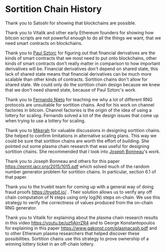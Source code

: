 Sortition Chain History
=========

Thank you to Satoshi for showing that blockchains are possible.

Thank you to Vitalik and other early Ethereum founders for showing how bitcoin scripts are not powerful enough to do all the things we want, that we need smart contracts on blockchains.

Thank you to [Paul Sztorc](https://twitter.com/Truthcoin) for figuring out that financial derivatives are the kinds of smart contracts that we most need to put onto blockchains, other kinds of smart contracts don't really matter in comparison to how important derivatives will be.
Financial derivatives don't depend on shared state, this lack of shared state means that financial derivatives can be much more scalable than other kinds of contracts. Sortition chains don't allow for shared state. We could only do the sortition chain design because we knew that we don't need shared state, because of Paul Sztorc's work.

Thank you to [Fernando Nieto](https://twitter.com/fnietom) for teaching me why a lot of different RNG protocols are unsuitable for sortition chains.
And for his work on channel factories in bitcoin.
Channel factories is the origin of the idea of using a lottery for scaling.
Fernando solved a lot of the design issues that come up when trying to use a lottery for scaling.

Thank you to [Mikerah](https://twitter.com/badcryptobitch) for valuable discussions in designing sortition chains.
She helped to confirm limitations in alternative scaling plans. This way we could be sure that sortition chains are worth the effort of building.
She pointed out some plasma chain research that was useful for designing sortition chains.
She recommended that I look into [Joseph Bonneau](http://jbonneau.com/presentations.html)'s work.

Thank you to Joseph Bonneau and others for this paper https://eprint.iacr.org/2015/1015.pdf which solved much of the random number generator problem for sortition chains. In particular, section 6.1 of that paper.

Thank you to the truebit team for coming up with a general way of doing fraud proofs https://truebit.io/ . Their solution allows us to verify any off chain computation of N steps using only log(N) steps on-chain. We use this strategy to verify the correctness of values produced from the on-chain RNG generator.

Thank you to Vitalik for explaining about the plasma chain research results in this video https://youtu.be/uzfiAirrZR4 and to George Konstantopoulos for explaining in this paper https://www.gakonst.com/plasmacash.pdf and to other Ethereum plasma researchers that helped discover these possibilities.
Sortition chains use this strategy to prove ownership of a winning lottery ticket in an off-chain lottery.


